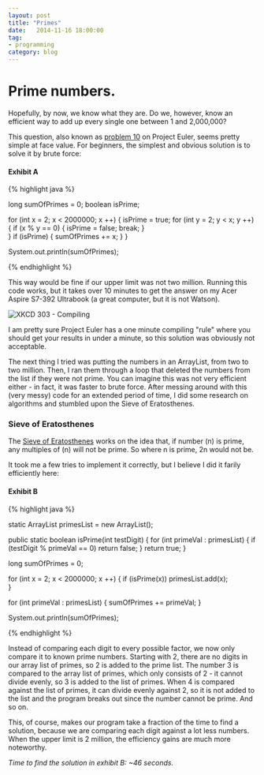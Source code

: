 ```yaml
---
layout: post
title: "Primes"
date:   2014-11-16 18:00:00
tag: 
- programming
category: blog
---
```


# Prime numbers.

Hopefully, by now, we know what they are. Do we, however, know an efficient way to add up every single one between 1 and 2,000,000?

This question, also known as [problem 10][problem-10] on Project Euler, seems pretty simple at face value. For beginners, the simplest and obvious solution is to solve it by brute force:

#### Exhibit A
{% highlight java %}

long sumOfPrimes = 0;
boolean isPrime;

for (int x = 2; x < 2000000; x ++) {
    isPrime = true;
    for (int y = 2; y < x; y ++) {
        if (x % y == 0) {
            isPrime = false;
            break;
        }	    
    }
    if (isPrime) {
        sumOfPrimes += x;
    }
}

System.out.println(sumOfPrimes);

{% endhighlight %}

This way would be fine if our upper limit was not two million. Running this code works, but it takes over 10 minutes to get the answer on my Acer Aspire S7-392 Ultrabook (a great computer, but it is not Watson).

![XKCD 303 - Compiling](http://imgs.xkcd.com/comics/compiling.png "Comic by XKCD")

I am pretty sure Project Euler has a one minute compiling "rule" where you should get your results in under a minute, so this solution was obviously not acceptable.

The next thing I tried was putting the numbers in an ArrayList, from two to two million. Then, I ran them through a loop that deleted the numbers from the list if they were not prime. You can imagine this was not very efficient either - in fact, it was faster to brute force. After messing around with this (very messy) code for an extended period of time, I did some research on algorithms and stumbled upon the Sieve of Eratosthenes.

### Sieve of Eratosthenes

The [Sieve of Eratosthenes][wiki-link] works on the idea that, if number (n) is prime, any multiples of (n) will not be prime. So where n is prime, 2n would not be.

It took me a few tries to implement it correctly, but I believe I did it farily efficiently here:

#### Exhibit B

{% highlight java %}

static ArrayList<Integer> primesList = new ArrayList<Integer>();

public static boolean isPrime(int testDigit) {
    for (int primeVal : primesList) {
        if (testDigit % primeVal == 0)
            return false;
    }
    return true;
}

long sumOfPrimes = 0;

for (int x = 2; x < 2000000; x ++) {
    if (isPrime(x))
        primesList.add(x);			
}

for (int primeVal : primesList) {
    sumOfPrimes += primeVal;
}

System.out.println(sumOfPrimes);

{% endhighlight %}

Instead of comparing each digit to every possible factor, we now only compare it to known prime numbers. Starting with 2, there are no digits in our array list of primes, so 2 is added to the prime list. The number 3 is compared to the array list of primes, which only consists of 2 - it cannot divide evenly, so 3 is added to the list of primes. When 4 is compared against the list of primes, it can divide evenly against 2, so it is not added to the list and the program breaks out since the number cannot be prime. And so on.

This, of course, makes our program take a fraction of the time to find a solution, because we are comparing each digit against a lot less numbers. When the upper limit is 2 million, the efficiency gains are much more noteworthy.

*Time to find the solution in exhibit B: ~46 seconds.*

[wiki-link]: http://en.wikipedia.org/wiki/Sieve_of_Eratosthenes "Sieve of Eratosthenes"
[problem-10]: https://projecteuler.net/problem=10
